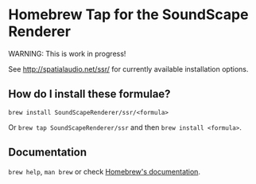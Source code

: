 # Homebrew Tap for the SoundScape Renderer

WARNING: This is work in progress!

See http://spatialaudio.net/ssr/ for currently available installation options.


## How do I install these formulae?

`brew install SoundScapeRenderer/ssr/<formula>`

Or `brew tap SoundScapeRenderer/ssr` and then `brew install <formula>`.


## Documentation

`brew help`, `man brew` or check [Homebrew's documentation](https://docs.brew.sh).
